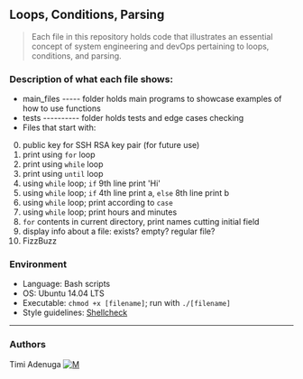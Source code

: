 ## Loops, Conditions, Parsing
> Each file in this repository holds code that illustrates an essential concept of 
> system engineering and devOps pertaining to loops, conditions, and parsing.

### Description of what each file shows:
* main_files ----- folder holds main programs to showcase examples of how to use functions
* tests ---------- folder holds tests and edge cases checking
* Files that start with:
0. public key for SSH RSA key pair (for future use)
1. print using ```for``` loop
2. print using ```while``` loop
3. print using ```until``` loop
4. using ```while``` loop; ```if``` 9th line print 'Hi'
5. using ```while``` loop; ```if``` 4th line print a, ```else``` 8th line print b
6. using ```while``` loop; print according to ```case```
7. using ```while``` loop; print hours and minutes
8. ```for``` contents in current directory, print names cutting initial field
9. display info about a file: exists? empty? regular file?
10. FizzBuzz

### Environment
* Language: Bash scripts
* OS: Ubuntu 14.04 LTS
* Executable: ```chmod +x [filename]```; run with ```./[filename]```
* Style guidelines: [Shellcheck](https://github.com/koalaman/shellcheck)

---
### Authors
Timi Adenuga [![M](https://upload.wikimedia.org/wikipedia/fr/thumb/c/c8/Twitter_Bird.svg/30px-Twitter_Bird.svg.png)](https://twitter.com/Timi_nihel)
